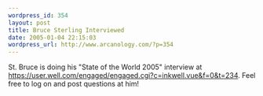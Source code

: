 ```yaml
--- 
wordpress_id: 354
layout: post
title: Bruce Sterling Interviewed
date: 2005-01-04 22:15:03
wordpress_url: http://www.arcanology.com/?p=354
---
```

<p>
                                                                                                                                                                                                                                                                                                                                                                                                                                                                                                                                                                                                                                                                                                    St. Bruce is doing his "State of the World 2005" interview at <a href="https://user.well.com/engaged/engaged.cgi?c=inkwell.vue&f=0&t=234"> https://user.well.com/engaged/engaged.cgi?c=inkwell.vue&f=0&t=234</a>. Feel free to log on and post questions at him!
                                                                                                                                                                                                                                                                                                                                                                                                                                                                                                                                                                                                                                                                                                  </p>